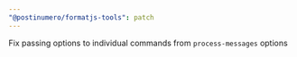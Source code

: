 ```yaml
---
"@postinumero/formatjs-tools": patch
---
```


Fix passing options to individual commands from `process-messages` options

